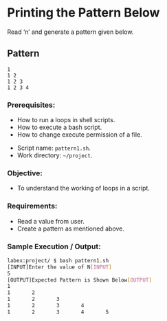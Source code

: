 # Printing the Pattern Below

Read ‘n’ and generate a pattern given below.

## Pattern

```
1  
1 2  
1 2 3  
1 2 3 4  
```

### Prerequisites:

* How to run a loops in shell scripts.
* How to execute a bash script.
* How to change execute permission of a file.
- Script name: `pattern1.sh`.
- Work directory: `~/project`.

### Objective:

* To understand the working of loops in a script.

### Requirements:

* Read a value from user.
* Create a pattern as mentioned above.

### Sample Execution / Output:

```bash
labex:project/ $ bash pattern1.sh 
[INPUT]Enter the value of N[INPUT]
5
[OUTPUT]Expected Pattern is Shown Below[OUTPUT]
1        
1       2        
1       2       3        
1       2       3       4        
1       2       3       4       5 
```

